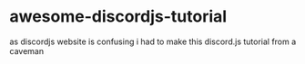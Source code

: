 # awesome-discordjs-tutorial
as discordjs website is confusing i had to make this
discord.js tutorial from a caveman
